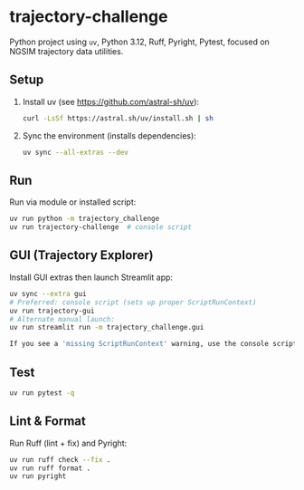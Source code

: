 # trajectory-challenge

Python project using `uv`, Python 3.12, Ruff, Pyright, Pytest, focused on NGSIM trajectory data utilities.

## Setup

1. Install uv (see https://github.com/astral-sh/uv):
   ```bash
   curl -LsSf https://astral.sh/uv/install.sh | sh
   ```
2. Sync the environment (installs dependencies):
   ```bash
   uv sync --all-extras --dev
   ```

## Run
Run via module or installed script:
```bash
uv run python -m trajectory_challenge
uv run trajectory-challenge  # console script
```

## GUI (Trajectory Explorer)
Install GUI extras then launch Streamlit app:
```bash
uv sync --extra gui
# Preferred: console script (sets up proper ScriptRunContext)
uv run trajectory-gui
# Alternate manual launch:
uv run streamlit run -m trajectory_challenge.gui

If you see a 'missing ScriptRunContext' warning, use the console script above.
```

## Test
```bash
uv run pytest -q
```

## Lint & Format
Run Ruff (lint + fix) and Pyright:
```bash
uv run ruff check --fix .
uv run ruff format .
uv run pyright
```
